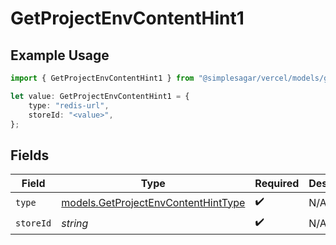 # GetProjectEnvContentHint1

## Example Usage

```typescript
import { GetProjectEnvContentHint1 } from "@simplesagar/vercel/models/getprojectenvop.js";

let value: GetProjectEnvContentHint1 = {
    type: "redis-url",
    storeId: "<value>",
};
```

## Fields

| Field                                                                            | Type                                                                             | Required                                                                         | Description                                                                      |
| -------------------------------------------------------------------------------- | -------------------------------------------------------------------------------- | -------------------------------------------------------------------------------- | -------------------------------------------------------------------------------- |
| `type`                                                                           | [models.GetProjectEnvContentHintType](../models/getprojectenvcontenthinttype.md) | :heavy_check_mark:                                                               | N/A                                                                              |
| `storeId`                                                                        | *string*                                                                         | :heavy_check_mark:                                                               | N/A                                                                              |
